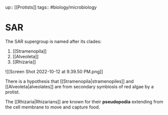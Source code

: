 up:: [[Protists]]
tags:: #biology/microbiology  

# SAR

The SAR supergroup is named after its clades:
1. [[Stramenopila]]
2. [[Alveoleta]]
3. [[Rhizaria]]

![[Screen Shot 2022-10-12 at 9.39.50 PM.png]]

There is a hypothesis that [[Stramenopila|stramenopiles]] and [[Alveoleta|alveolates]] are from secondary symbiosis of red algae by a protist.

The [[Rhizaria|Rhizarians]] are known for their **pseudopodia** extending from the cell membrane to move and capture food.